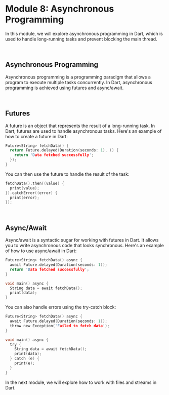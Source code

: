# Module 8: Asynchronous Programming

In this module, we will explore asynchronous programming in Dart, which is used to handle long-running tasks and prevent blocking the main thread.

<br/>

## Asynchronous Programming

Asynchronous programming is a programming paradigm that allows a program to execute multiple tasks concurrently. In Dart, asynchronous programming is achieved using futures and async/await.

<br/>

## Futures

A future is an object that represents the result of a long-running task. In Dart, futures are used to handle asynchronous tasks. Here's an example of how to create a future in Dart:

```C
Future<String> fetchData() {
  return Future.delayed(Duration(seconds: 1), () {
    return 'Data fetched successfully';
  });
}
```

You can then use the future to handle the result of the task:

```C
fetchData().then((value) {
  print(value);
}).catchError((error) {
  print(error);
});
```

<br/>

## Async/Await

Async/await is a syntactic sugar for working with futures in Dart. It allows you to write asynchronous code that looks synchronous. Here's an example of how to use async/await in Dart:

```C
Future<String> fetchData() async {
  await Future.delayed(Duration(seconds: 1));
  return 'Data fetched successfully';
}

void main() async {
  String data = await fetchData();
  print(data);
}
```

You can also handle errors using the try-catch block:

```C
Future<String> fetchData() async {
  await Future.delayed(Duration(seconds: 1));
  throw new Exception('Failed to fetch data');
}

void main() async {
  try {
    String data = await fetchData();
    print(data);
  } catch (e) {
    print(e);
  }
}
```

In the next module, we will explore how to work with files and streams in Dart.